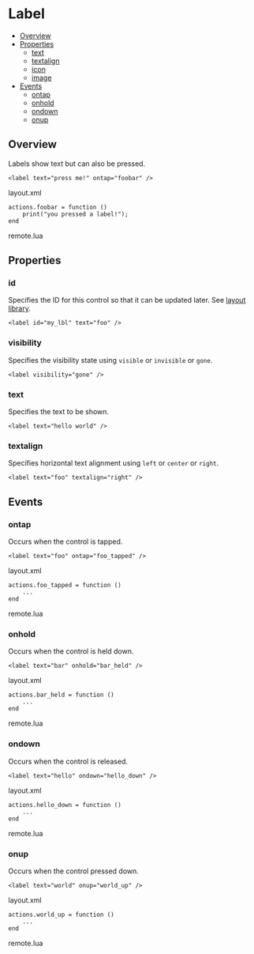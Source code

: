 ﻿
# Label

* [Overview](#overview)
* [Properties](#properties)
	* [text](#text)
	* [textalign](#textalign)
	* [icon](#icon)
	* [image](#image)
* [Events](#events)
	* [ontap](#ontap)
	* [onhold](#onhold)
	* [ondown](#ondown)
	* [onup](#onup)


## Overview

Labels show text but can also be pressed.

	<label text="press me!" ontap="foobar" />

<ct>layout.xml</ct>

	actions.foobar = function ()
		print("you pressed a label!");
	end

<ct>remote.lua</ct>



## Properties

### id
Specifies the ID for this control so that it can be updated later. See [layout library](/libs/layout).

	<label id="my_lbl" text="foo" />

### visibility
Specifies the visibility state using ``visible`` or ``invisible`` or ``gone``.

	<label visibility="gone" />

### text
Specifies the text to be shown.

	<label text="hello world" />

### textalign
Specifies horizontal text alignment using ``left`` or ``center`` or ``right``.

	<label text="foo" textalign="right" />



## Events

### ontap
Occurs when the control is tapped.

	<label text="foo" ontap="foo_tapped" />

<ct>layout.xml</ct>

	actions.foo_tapped = function ()
		...
	end

<ct>remote.lua</ct>

### onhold
Occurs when the control is held down.

	<label text="bar" onhold="bar_held" />

<ct>layout.xml</ct>

	actions.bar_held = function ()
		...
	end

<ct>remote.lua</ct>

### ondown
Occurs when the control is released.

	<label text="hello" ondown="hello_down" />

<ct>layout.xml</ct>

	actions.hello_down = function ()
		...
	end

<ct>remote.lua</ct>

### onup
Occurs when the control pressed down.

	<label text="world" onup="world_up" />

<ct>layout.xml</ct>

	actions.world_up = function ()
		...
	end

<ct>remote.lua</ct>